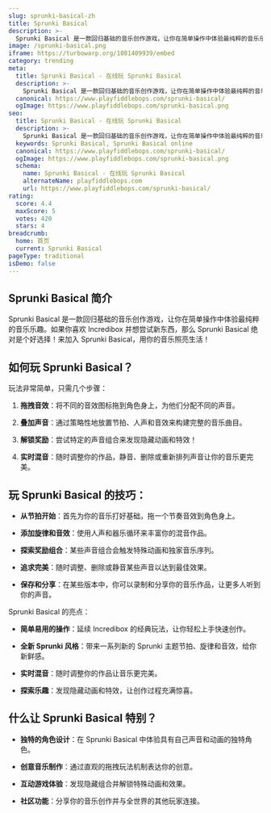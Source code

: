 ```yaml
---
slug: sprunki-basical-zh
title: Sprunki Basical
description: >-
  Sprunki Basical 是一款回归基础的音乐创作游戏，让你在简单操作中体验最纯粹的音乐乐趣。如果你喜欢 Incredibox 并想尝试新东西，那么 Sprunki Basical 绝对是个好选择！
image: /sprunki-basical.png
iframe: https://turbowarp.org/1081409939/embed
category: trending
meta:
  title: Sprunki Basical - 在线玩 Sprunki Basical
  description: >-
    Sprunki Basical 是一款回归基础的音乐创作游戏，让你在简单操作中体验最纯粹的音乐乐趣。如果你喜欢 Incredibox 并想尝试新东西，那么 Sprunki Basical 绝对是个好选择！
  canonical: https://www.playfiddlebops.com/sprunki-basical/
  ogImage: https://www.playfiddlebops.com/sprunki-basical.png
seo:
  title: Sprunki Basical - 在线玩 Sprunki Basical
  description: >-
    Sprunki Basical 是一款回归基础的音乐创作游戏，让你在简单操作中体验最纯粹的音乐乐趣。如果你喜欢 Incredibox 并想尝试新东西，那么 Sprunki Basical 绝对是个好选择！
  keywords: Sprunki Basical, Sprunki Basical online
  canonical: https://www.playfiddlebops.com/sprunki-basical/
  ogImage: https://www.playfiddlebops.com/sprunki-basical.png
  schema:
    name: Sprunki Basical - 在线玩 Sprunki Basical
    alternateName: playfiddlebops.com
    url: https://www.playfiddlebops.com/sprunki-basical/
rating:
  score: 4.4
  maxScore: 5
  votes: 420
  stars: 4
breadcrumb:
  home: 首页
  current: Sprunki Basical
pageType: traditional
isDemo: false
---
```


## Sprunki Basical 简介

Sprunki Basical 是一款回归基础的音乐创作游戏，让你在简单操作中体验最纯粹的音乐乐趣。如果你喜欢 Incredibox 并想尝试新东西，那么 Sprunki Basical 绝对是个好选择！来加入 Sprunki Basical，用你的音乐照亮生活！

## 如何玩 Sprunki Basical？

玩法非常简单，只需几个步骤：

1. **拖拽音效**：将不同的音效图标拖到角色身上，为他们分配不同的声音。

1. **叠加声音**：通过策略性地放置节拍、人声和音效来构建完整的音乐曲目。

1. **解锁奖励**：尝试特定的声音组合来发现隐藏动画和特效！

1. **实时混音**：随时调整你的作品，静音、删除或重新排列声音让你的音乐更完美。

## 玩 Sprunki Basical 的技巧：

- **从节拍开始**：首先为你的音乐打好基础，拖一个节奏音效到角色身上。

- **添加旋律和音效**：使用人声和器乐循环来丰富你的混音作品。

- **探索奖励组合**：某些声音组合会触发特殊动画和独家音乐序列。

- **追求完美**：随时调整、删除或静音某些声音以达到最佳效果。

- **保存和分享**：在某些版本中，你可以录制和分享你的音乐作品，让更多人听到你的声音。

Sprunki Basical 的亮点：

- **简单易用的操作**：延续 Incredibox 的经典玩法，让你轻松上手快速创作。

- **全新 Sprunki 风格**：带来一系列新的 Sprunki 主题节拍、旋律和音效，给你新鲜感。

- **实时混音**：随时调整你的作品让音乐更完美。

- **探索乐趣**：发现隐藏动画和特效，让创作过程充满惊喜。

## 什么让 Sprunki Basical 特别？

- **独特的角色设计**：在 Sprunki Basical 中体验具有自己声音和动画的独特角色。

- **创意音乐制作**：通过直观的拖拽玩法机制表达你的创意。

- **互动游戏体验**：发现隐藏组合并解锁特殊动画和效果。

- **社区功能**：分享你的音乐创作并与全世界的其他玩家连接。